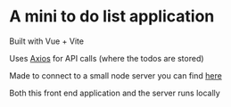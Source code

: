 # A mini to do list application

Built with Vue + Vite

Uses [Axios](https://axios-http.com/docs/intro) for API calls (where the todos are stored)

Made to connect to a small node server you can find [here]()

Both this front end application and the server runs locally
